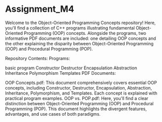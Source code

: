 # Assignment_M4

Welcome to the Object-Oriented Programming Concepts repository! Here, you'll find a collection of C++ programs illustrating fundamental Object-Oriented Programming (OOP) concepts. Alongside the programs, two informative PDF documents are included: one detailing OOP concepts and the other explaining the disparity between Object-Oriented Programming (OOP) and Procedural Programming (POP).

Repository Contents:
Programs:

  basic program
  Constructor
  Destructor
  Encapsulation
  Abstraction
  Inheritance
  Polymorphism
  Templates
  PDF Documents:

OOP Concepts.pdf: This document comprehensively covers essential OOP concepts, including Constructor, Destructor, Encapsulation, Abstraction, Inheritance, Polymorphism, and Templates. Each concept is explained with practical program examples.
OOP vs. POP.pdf: Here, you'll find a clear distinction between Object-Oriented Programming (OOP) and Procedural Programming (POP). This document highlights the divergent features, advantages, and use cases of both paradigms.

